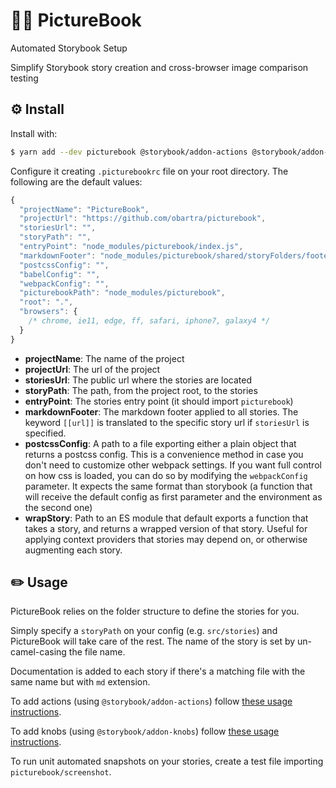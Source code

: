 # 🤖📗 PictureBook

Automated Storybook Setup

Simplify Storybook story creation and cross-browser image comparison testing

## ⚙️ Install

Install with:

```sh
$ yarn add --dev picturebook @storybook/addon-actions @storybook/addon-knobs @storybook/addon-notes @storybook/addon-options @storybook/channels @storybook/react
```

Configure it creating `.picturebookrc` file on your root directory. The following are the default values:

```js
{
  "projectName": "PictureBook",
  "projectUrl": "https://github.com/obartra/picturebook",
  "storiesUrl": "",
  "storyPath": "",
  "entryPoint": "node_modules/picturebook/index.js",
  "markdownFooter": "node_modules/picturebook/shared/storyFolders/footer.md",
  "postcssConfig": "",
  "babelConfig": "",
  "webpackConfig": "",
  "picturebookPath": "node_modules/picturebook",
  "root": ".",
  "browsers": {
    /* chrome, ie11, edge, ff, safari, iphone7, galaxy4 */
  }
}
```

- **projectName**: The name of the project
- **projectUrl**: The url of the project
- **storiesUrl**: The public url where the stories are located
- **storyPath**: The path, from the project root, to the stories
- **entryPoint**: The stories entry point (it should import `picturebook`)
- **markdownFooter**: The markdown footer applied to all stories. The keyword `[[url]]` is translated to the specific story url if `storiesUrl` is specified.
- **postcssConfig**: A path to a file exporting either a plain object that returns a postcss config. This is a convenience method in case you don't need to customize other webpack settings. If you want full control on how css is loaded, you can do so by modifying the `webpackConfig` parameter. It expects the same format than storybook (a function that will receive the default config as first parameter and the environment as the second one)
- **wrapStory**: Path to an ES module that default exports a function that takes a story, and returns a wrapped version of that story. Useful for applying context providers that stories may depend on, or otherwise augmenting each story.

## ✏️ Usage

PictureBook relies on the folder structure to define the stories for you.

Simply specify a `storyPath` on your config (e.g. `src/stories`) and PictureBook will take care of the rest. The name of the story is set by un-camel-casing the file name.

Documentation is added to each story if there's a matching file with the same name but with `md` extension.

To add actions (using `@storybook/addon-actions`) follow [these usage instructions](https://github.com/storybooks/storybook/tree/master/addons/actions).

To add knobs (using `@storybook/addon-knobs`) follow [these usage instructions](https://github.com/storybooks/storybook/tree/master/addons/knobs).

To run unit automated snapshots on your stories, create a test file importing `picturebook/screenshot`.

